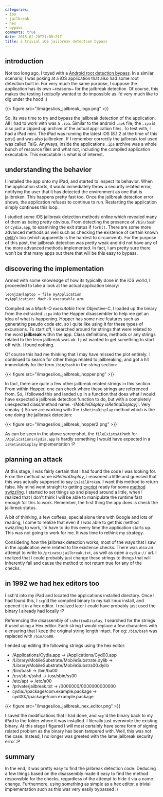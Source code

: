 ```yaml
---
categories:
- ios
- jailbreak
- hex
- bypass
comments: true
date: 2015-02-20T21:09:21Z
title: a trivial iOS jailbreak detection bypass
---
```


## introduction
Not too long ago, I toyed with a [Android root detection bypass](https://leonjza.github.io/blog/2015/02/09/no-more-jailbreak-detection-an-adventure-into-android-reversing-and-smali-patching/). In a similar scenario, I was poking at a iOS application that also had some root detection built in. For very much the same purpose, I suppose the application has its own ~reasons~ for the jailbreak detection. Of course, this makes the testing I *actually* wanted to do impossible as I'd very much like to dig under the hood :)

{{< figure src="/images/ios_jailbreak_logo.png" >}}

So, its was time to try and bypass the jailbreak detection of the application.
All I had to work with was a `.ipa`. Similar to the android `.apk` file, the `.ipa` is also just a zipped up archive of the actual application files. To test with, I had a iPad mini. The iPad was running the latest iOS (8.1.2 at the time of this post) and was also jailbroken. If I remember correctly the jailbreak tool used was called TaiG. Anyways, inside the applications `.ipa` archive was a whole bunch of resource files and what not, including the compiled application executable. This executable is what is of interest.

<!--more-->

## understanding the behavior
I installed the app onto my iPad, and started to inspect its behavior. When the application starts, it would immediately throw a security related error, notifying the user that it has detected the environment as one that is jailbroken. This happens pretty fast too. Once the jailbreak detection error shows, the application refuses to continue to run. Restarting the application simply continues this loop.

I studied some iOS jailbreak detection methods online which revealed many of them as being pretty obvious. From detecting the presence of `/bin/bash` or `Cydia.app`, to examining the exit status if `fork()`. There are some more advanced methods as well such as checking the existence of certain known [dylib](https://developer.apple.com/library/mac/documentation/DeveloperTools/Conceptual/DynamicLibraries/100-Articles/DynamicLibraryUsageGuidelines.html)'s too (which apparently is the hardest to circumvent). For the purpose of this post, the jailbreak detection was pretty weak and did not have any of the more advanced methods implemented. In fact, I am pretty sure there won’t be that many apps out there that will be this easy to bypass.

## discovering the implementation
Armed with some knowledge of how its typically done in the iOS world, I proceeded to take a look at the actual application binary:

```bash
leonjza@laptop » file myApplication
myApplication: Mach-O executable arm
```

Compiled as a *Mach-O executable* from Objective-C, I loaded up the binary from the extracted `.ipa` into the Hopper disassembler to help me get an idea of what is happening. Hopper has some nice features such as generating pseudo code etc, so I quite like using it for these types of excursions. To start off, I searched around for strings that were related to the word **jailbreak** within the app. Class definitions, methods or any strings related to the term jailbreak was ok. I just wanted to get something to start off with. I found nothing.

Of course this had me thinking that I may have missed the plot entirely. I continued to search for other things related to jailbreaking, and got a hit immediately for the term `/bin/bash` in the *string* section:

{{< figure src="/images/ios_jailbreak_hopper.png" >}}

In fact, there are quite a few other jailbreak related strings in this section. From within Hopper, one can check where these strings are referenced from. So, I followed this and landed up in a function that does what I would have expected a jailbreak detection function to do, but with a completely unexpected class/method name. *-[MobileDisplay isRetinaDisplay]:*. Very sneaky :) So we are working with the `isRetinaDisplay` method which is the one doing the jailbreak detection:

{{< figure src="/images/ios_jailbreak_hopper2.png" >}}

As can be seen in the above screenshot, the `fileExistsAtPath` for `/Applications/Cydia.app` is hardly something I would have expected in a `isRetinaDisplay` implementation :P

## planning an attack
At this stage, I was fairly certain that I had found the code I was looking for. From the method name *isRetinaDisplay*, I reasoned a little and guessed that this was actually supposed to say `isJailBroken`. I want this method to return false. My mind went straight to getting [cycript](http://www.cycript.org/) ready for some [method swizzling](http://iphonedevwiki.net/index.php/Cycript_Tricks). I started to set things up and played around a little, when I realized that I don't think I will be able to manipulate the runtime fast enough for this to work. Remember, the first thing the app does is check the jailbreak status.

A bit of thinking, a few coffees, special alone time with Google and lots of reading, I come to realize that even if I *was* able to get this method swizzling to work, I'd have to do this every time the application starts up. This was not going to work for me. It was time to rethink my strategy.

Considering *how* the jailbreak detection works, most of the ways that I saw in the application were related to file existence checks. There was also an attempt to write to `/private/jailbreak.txt`, as well as open a `cydia://` url. I realized that I could probably just change these strings to things that will inherently fail and cause the method to not return true for any of the checks.

## in 1992 we had hex editors too
I ssh'd into my iPad and located the applications installed directory. Once I had found this, I `scp`'d the compiled binary to my kali linux install, and opened it in a hex editor. I realized later I could have probably just used the binary I already had locally :P

Referencing the disassembly of `isRetinaDisplay`, I searched for the strings it used using a Hex editor. Each string I would replace a few characters with `0` ensuring that I keep the original string length intact. For eg: `/bin/bash` was replaced with `/bin/ba00`.

I ended up editing the following strings using the hex editor:

 - /Applications/Cydia.app -> /Applications/Cyd00.app
 - /Library/MobileSubstrate/MobileSubstrate.dylib -> /Library/MobileSubstrate/MobileSubstra00.dylib
 - /bin/bash -> /bin/ba00
 - /usr/sbin/sshd -> /usr/sbin/ss00
 - /etc/apt -> /etc/a00
 - /private/jailbreak.txt -> /0000000/0000000000000
 - cydia://package/com.example.package -> cyd00://package/com.example.package

{{< figure src="/images/ios_jailbreak_hex_editor.png" >}}

I saved the modifications that I had done, and `scp`'d the binary back to my iPad to the folder where it was installed. I literally just overwrote the existing binary. At this stage I figured I will most certainly have some form of signing related problem as the binary has been tampered with. Well, this was not the case. Instead, I no longer was greeted with the lame jailbreak security error :P

## summary
In the end, it was pretty easy to find the jailbreak detection code. Deducing a few things based on the disassembly made it easy to find the method responsible for the checks, regardless of the attempt to hide it via a name change. Furthermore, using something as simple as a hex editor, a trivial implementation such as this was very easily bypassed :)